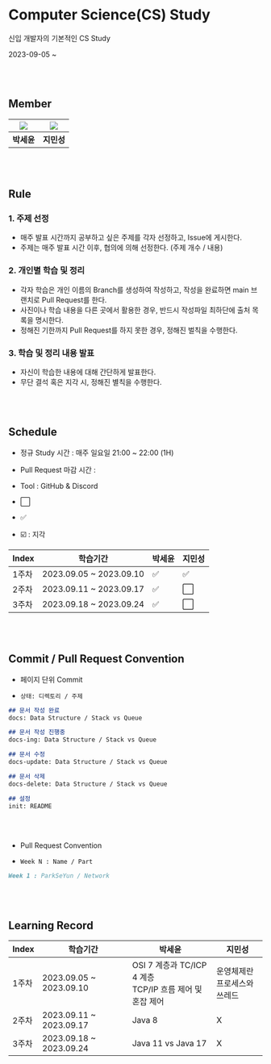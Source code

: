 # Computer Science(CS) Study
신입 개발자의 기본적인 CS Study

2023-09-05 ~ 

<br><br>

## Member

|[![](https://github.com/ParkSeYun98.png?width=200px)](https://github.com/ParkSeYun98)|[![](https://github.com/minsung37.png?width=200px)](https://github.com/minsung37)|
|:---:|:---:|
| **박세윤** | **지민성** |

<br><br>

## Rule

### 1. 주제 선정
- 매주 발표 시간까지 공부하고 싶은 주제를 각자 선정하고, Issue에 게시한다.
- 주제는 매주 발표 시간 이후, 협의에 의해 선정한다. (주제 개수 / 내용)
  
### 2. 개인별 학습 및 정리
- 각자 학습은 개인 이름의 Branch를 생성하여 작성하고, 작성을 완료하면 main 브랜치로 Pull Request를 한다.
- 사진이나 학습 내용을 다른 곳에서 활용한 경우, 반드시 작성파일 최하단에 출처 목록을 명시한다.
- 정해진 기한까지 Pull Request를 하지 못한 경우, 정해진 벌칙을 수행한다.

### 3. 학습 및 정리 내용 발표
- 자신이 학습한 내용에 대해 간단하게 발표한다.
- 무단 결석 혹은 지각 시, 정해진 별칙을 수행한다.

<br><br>

## Schedule

- 정규 Study 시간 : 매주 일요일 21:00 ~ 22:00 (1H)

- Pull Request 마감 시간 : 

- Tool : GitHub & Discord

- :white_large_square: 
- :white_check_mark: 
- ☑️ : 지각

| Index | 학습기간                    |박세윤|지민성|
|-------|-------------------------| ------ | ------ |
| 1주차   | 2023.09.05 ~ 2023.09.10 |:white_check_mark:|:white_check_mark:|
| 2주차   | 2023.09.11 ~ 2023.09.17 |:white_check_mark:|:white_large_square:|
| 3주차   | 2023.09.18 ~ 2023.09.24 |:white_check_mark:|:white_large_square:|
<br><br>

## Commit / Pull Request Convention

- 페이지 단위 Commit

- `상태: 디렉토리 / 주제`

```md
## 문서 작성 완료
docs: Data Structure / Stack vs Queue

## 문서 작성 진행중
docs-ing: Data Structure / Stack vs Queue

## 문서 수정
docs-update: Data Structure / Stack vs Queue

## 문서 삭제
docs-delete: Data Structure / Stack vs Queue

## 설정
init: README
```

<br><br>

- Pull Request Convention

- `Week N : Name / Part`

```md
Week 1 : ParkSeYun / Network
```

<br><br>

## Learning Record

| Index | 학습기간                    | 박세윤                                            | 지민성            |
|-------|-------------------------|------------------------------------------------|----------------|
| 1주차   | 2023.09.05 ~ 2023.09.10 | OSI 7 계층과 TC/ICP 4 계층 <br> TCP/IP 흐름 제어 및 혼잡 제어 | 운영체제란 <br> 프로세스와 쓰레드 |
| 2주차   | 2023.09.11 ~ 2023.09.17 | Java 8 | X |
| 3주차   | 2023.09.18 ~ 2023.09.24 | Java 11 vs Java 17 | X |

<br><br>
